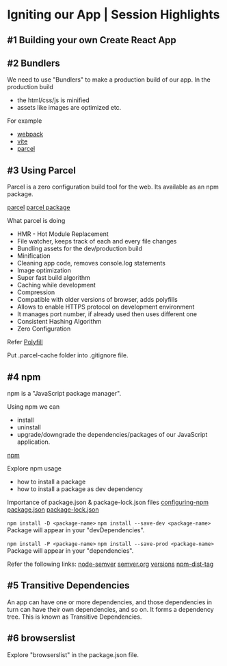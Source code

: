 # Igniting our App | Session Highlights

## #1 Building your own Create React App

## #2 Bundlers

We need to use "Bundlers" to make a production build of our app.
In the production build
- the html/css/js is minified
- assets like images are optimized
etc.

For example
- [webpack](https://webpack.js.org/)
- [vite](https://vitejs.dev/)
- [parcel](https://parceljs.org/)

## #3 Using Parcel

Parcel is a zero configuration build tool for the web.
Its available as an npm package.

[parcel](https://parceljs.org/)
[parcel package](https://www.npmjs.com/package/parcel)

What parcel is doing
- HMR - Hot Module Replacement
- File watcher, keeps track of each and every file changes
- Bundling assets for the dev/production build
- Minification
- Cleaning app code, removes console.log statements
- Image optimization
- Super fast build algorithm
- Caching while development
- Compression
- Compatible with older versions of browser, adds polyfills
- Allows to enable HTTPS protocol on development environment
- It manages port number, if already used then uses different one
- Consistent Hashing Algorithm
- Zero Configuration

Refer
[Polyfill](https://developer.mozilla.org/en-US/docs/Glossary/Polyfill)

Put .parcel-cache folder into .gitignore file.

## #4 npm

npm is a "JavaScript package manager".

Using npm we can
- install
- uninstall
- upgrade/downgrade
the dependencies/packages of our JavaScript application.

[npm](https://www.npmjs.com/)

Explore npm usage
- how to install a package
- how to install a package as dev dependency

Importance of package.json & package-lock.json files
[configuring-npm](https://docs.npmjs.com/cli/v9/configuring-npm)
[package.json](https://docs.npmjs.com/cli/v9/configuring-npm/package-json)
[package-lock.json](https://docs.npmjs.com/cli/v9/configuring-npm/package-lock-json)

`npm install -D <package-name>`
`npm install --save-dev <package-name>`
Package will appear in your "devDependencies".

`npm install -P <package-name>`
`npm install --save-prod <package-name>`
Package will appear in your "dependencies".

Refer the following links:
[node-semver](https://github.com/npm/node-semver)
[semver.org](https://semver.org/)
[versions](https://github.com/npm/node-semver#versions)
[npm-dist-tag](https://docs.npmjs.com/cli/v9/commands/npm-dist-tag)

## #5 Transitive Dependencies

An app can have one or more dependencies,
and those dependencies in turn can have their own dependencies,
and so on. It forms a dependency tree.
This is known as Transitive Dependencies.

## #6 browserslist

Explore "browserslist" in the package.json file.
